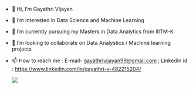 - 👋 Hi, I’m Gayathri Vijayan
- 👀 I’m interested in Data Science and Machine Learning
- 🌱 I’m currently pursuing my Masters in Data Analytics from IIITM-K
- 💞️ I’m looking to collaborate on Data Analystics / Machine learning projects
- 📫 How to reach me : E-mail- gayathrivijayan99@gmail.com ; LinkedIn id : https://www.linkedin.com/in/gayathri-v-482215204/


     <img src="https://github-readme-stats.vercel.app/api?username=gayathrivijayan1999&&show_icons=true&title_color=ffffff&icon_color=bb2acf&text_color=daf7dc&bg_color=151515">



<!---
gayathrivijayan1999/gayathrivijayan1999 is a ✨ special ✨ repository because its `README.md` (this file) appears on your GitHub profile.
You can click the Preview link to take a look at your changes.
--->
